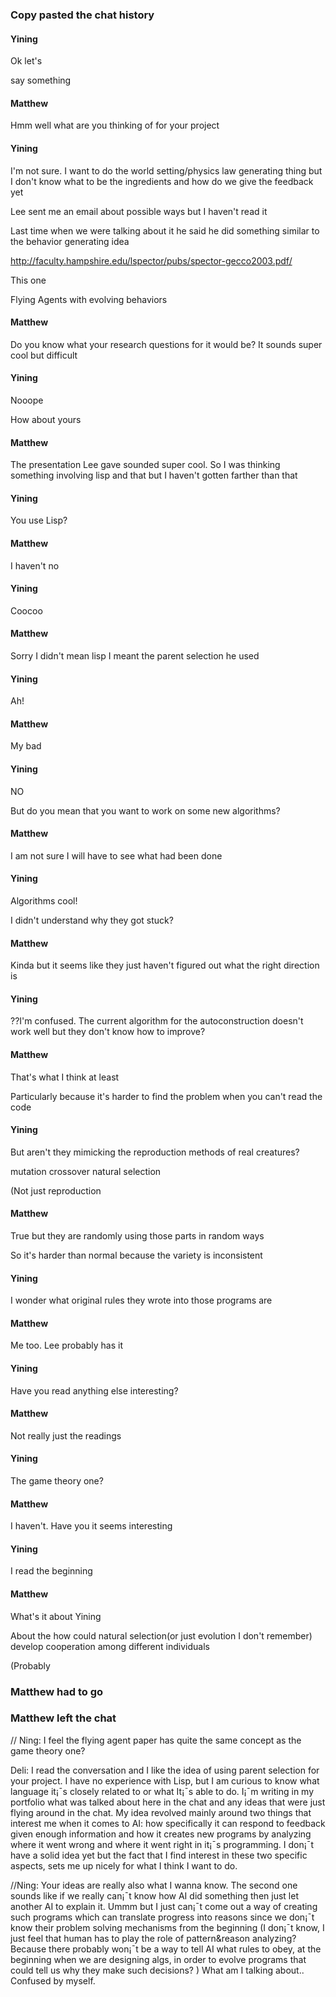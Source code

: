 
### Copy pasted the chat history
#### Yining
Ok let's

say something

#### Matthew

Hmm well what are you thinking of for your project
#### Yining

I'm not sure. I want to do the world setting/physics law generating thing but I don't know what to be the ingredients and how do we give the feedback yet

Lee sent me an email about possible ways but I haven't read it

Last time when we were talking about it he said he did something similar to the behavior generating idea

http://faculty.hampshire.edu/lspector/pubs/spector-gecco2003.pdf/

This one

Flying Agents with evolving behaviors

#### Matthew

Do you know what your research questions for it would be? It sounds super cool but difficult
#### Yining

Nooope

How about yours

#### Matthew

The presentation Lee gave sounded super cool. So I was thinking something involving lisp and that but I haven't gotten farther than that
#### Yining

You use Lisp?

#### Matthew

I haven't no
#### Yining

Coocoo

#### Matthew

Sorry I didn't mean lisp I meant the parent selection he used
#### Yining

Ah!

#### Matthew

My bad
#### Yining

NO

But do you mean that you want to work on some new algorithms?

#### Matthew

I am not sure I will have to see what had been done
#### Yining

Algorithms cool!

I didn't understand why they got stuck?

#### Matthew

Kinda but it seems like they just haven't figured out what the right direction is
#### Yining

??I'm confused. The current algorithm for the autoconstruction doesn't work well but they don't know how to improve?

#### Matthew

That's what I think at least

Particularly because it's harder to find the problem when you can't read the code
#### Yining

But aren't they mimicking the reproduction methods of real creatures?

mutation crossover natural selection

(Not just reproduction

#### Matthew

True but they are randomly using those parts in random ways

So it's harder than normal because the variety is inconsistent
#### Yining

I wonder what  original rules they wrote into those programs are

#### Matthew

Me too. Lee probably has it
#### Yining

Have you read anything else interesting?

#### Matthew

Not really just the readings
#### Yining

The game theory one?

#### Matthew

I haven't. Have you it seems interesting
#### Yining

I read the beginning

#### Matthew

What's it about
Yining

About the how could natural selection(or just evolution I don't remember) develop cooperation among different individuals

(Probably

### Matthew had to go
### Matthew left the chat


// Ning: I feel the flying agent paper has quite the same concept as the game theory one?

Deli: I read the conversation and I like the idea of using parent selection for your project. I have no experience with Lisp, but I am curious to know what language it¡¯s closely related to or what  It¡¯s able to do. I¡¯m writing in my portfolio what was talked about here in the chat and any ideas that were just flying around in the chat. My idea revolved mainly around two things that interest me when it comes to AI: how specifically it can respond to feedback given enough information and how it creates new programs by analyzing where it went wrong and where it went right in it¡¯s programming. I don¡¯t have a solid idea yet but the fact that I find interest in these two specific aspects, sets me up nicely for what I think I want to do.

//Ning: Your ideas are really also what I wanna know. The second one sounds like if we really can¡¯t know how AI did something then just let another AI to explain it. Ummm but I just can¡¯t come out a way of creating such programs which can translate progress into reasons since we don¡¯t know their problem solving mechanisms from the beginning (I don¡¯t know, I just feel that human has to play the role of pattern&reason analyzing? Because there probably won¡¯t be a way to tell AI what rules to obey, at the beginning when we are designing algs, in order to evolve programs that could tell us why they make such decisions? ) What am I talking about.. Confused by myself.
